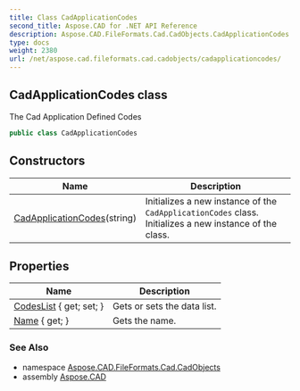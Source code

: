 ```yaml
---
title: Class CadApplicationCodes
second_title: Aspose.CAD for .NET API Reference
description: Aspose.CAD.FileFormats.Cad.CadObjects.CadApplicationCodes class. The Cad Application Defined Codes
type: docs
weight: 2380
url: /net/aspose.cad.fileformats.cad.cadobjects/cadapplicationcodes/
---
```

## CadApplicationCodes class

The Cad Application Defined Codes

```csharp
public class CadApplicationCodes
```

## Constructors

| Name | Description |
| --- | --- |
| [CadApplicationCodes](cadapplicationcodes/)(string) | Initializes a new instance of the `CadApplicationCodes` class. Initializes a new instance of the class. |

## Properties

| Name | Description |
| --- | --- |
| [CodesList](../../aspose.cad.fileformats.cad.cadobjects/cadapplicationcodes/codeslist/) { get; set; } | Gets or sets the data list. |
| [Name](../../aspose.cad.fileformats.cad.cadobjects/cadapplicationcodes/name/) { get; } | Gets the name. |

### See Also

* namespace [Aspose.CAD.FileFormats.Cad.CadObjects](../../aspose.cad.fileformats.cad.cadobjects/)
* assembly [Aspose.CAD](../../)


